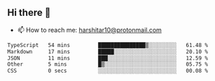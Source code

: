 ## Hi there 👋
- 📫 How to reach me: harshitar10@protonmail.com  
<!--START_SECTION:waka-->

```txt
TypeScript   54 mins         ███████████████▒░░░░░░░░░   61.48 %
Markdown     17 mins         █████░░░░░░░░░░░░░░░░░░░░   20.10 %
JSON         11 mins         ███░░░░░░░░░░░░░░░░░░░░░░   12.59 %
Other        5 mins          █▒░░░░░░░░░░░░░░░░░░░░░░░   05.75 %
CSS          0 secs          ░░░░░░░░░░░░░░░░░░░░░░░░░   00.08 %
```

<!--END_SECTION:waka-->

<!--
**hharshitarora/hharshitarora** is a ✨ _special_ ✨ repository because its `README.md` (this file) appears on your GitHub profile.

Here are some ideas to get you started:

- 🔭 I’m currently working on ...
- 🌱 I’m currently learning ...
- 👯 I’m looking to collaborate on ...
- 🤔 I’m looking for help with ...
- 💬 Ask me about ...
- 📫 How to reach me: ...
- 😄 Pronouns: ...
- ⚡ Fun fact: ...
-->

